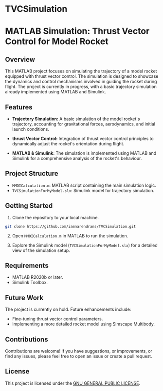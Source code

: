 # TVCSimulation


# MATLAB Simulation: Thrust Vector Control for Model Rocket

## Overview

This MATLAB project focuses on simulating the trajectory of a model rocket equipped with thrust vector control. The simulation is designed to showcase the dynamics and control mechanisms involved in guiding the rocket during flight. The project is currently in progress, with a basic trajectory simulation already implemented using MATLAB and Simulink.

## Features

- **Trajectory Simulation:** A basic simulation of the model rocket's trajectory, accounting for gravitational forces, aerodynamics, and initial launch conditions.

- **thrust Vector Control:** Integration of thrust vector control principles to dynamically adjust the rocket's orientation during flight.

- **MATLAB & Simulink:** The simulation is implemented using MATLAB and Simulink for a comprehensive analysis of the rocket's behaviour.

## Project Structure

- `MMOICalculation.m`: MATLAB script containing the main simulation logic.
- `TVCSimulationForMyModel.slx`: Simulink model for trajectory simulation.

## Getting Started

1. Clone the repository to your local machine.

```bash
git clone https://github.com/iamnarendrans/TVCSimulation.git
```

2. Open `MMOICalculation.m` in MATLAB to run the simulation.

3. Explore the Simulink model (`TVCSimulationForMyModel.slx`) for a detailed view of the simulation setup.

## Requirements

- MATLAB R2020b or later.
- Simulink Toolbox.

## Future Work

The project is currently on hold. Future enhancements include:

- Fine-tuning thrust vector control parameters.
- Implementing a more detailed rocket model using Simscape Multibody.

## Contributions

Contributions are welcome! If you have suggestions, or improvements, or find any issues, please feel free to open an issue or create a pull request.

## License

This project is licensed under the [GNU GENERAL PUBLIC LICENSE](LICENSE).
